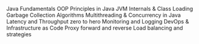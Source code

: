 Java Fundamentals
OOP Principles in Java
JVM Internals & Class Loading
Garbage Collection Algorithms
Multithreading & Concurrency in Java
Latency and Throughput zero to hero
Monitoring and Logging
DevOps & Infrastructure as Code
Proxy forward and reverse
Load balancing and strategies